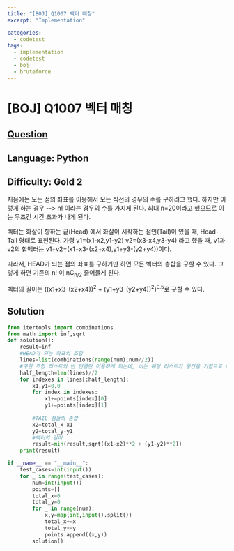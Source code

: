 ```yaml
---
title: "[BOJ] Q1007 벡터 매칭"
excerpt: "Implementation"

categories:
  - codetest
tags:
  - implementation
  - codetest
  - boj
  - bruteforce
---
```

# [BOJ] Q1007 벡터 매칭
## [Question](https://www.acmicpc.net/problem/1007)
## Language: Python
## Difficulty: Gold 2

처음에는 모든 점의 좌표를 이용해서 모든 직선의 경우의 수를 구하려고 했다. 하지만 이렇게 하는 경우 --> n! 이라는 경우의 수를 가지게 된다. 최대 n=20이라고 했으므로 이는 무조건 시간 초과가 나게 된다.


벡터는 화살이 향하는 끝(Head) 에서 화살이 시작하는 점인(Tail)이 있을 때, Head-Tail 형태로 표현된다.
가령
v1=(x1-x2,y1-y2)
v2=(x3-x4,y3-y4)
라고 했을 때, v1과 v2의 합벡터는 v1+v2=(x1+x3-(x2+x4),y1+y3-(y2+y4))이다.

따라서, HEAD가 되는 점의 좌표를 구하기만 하면 모든 벡터의 총합을 구할 수 있다.
그렇게 하면 기존의 n! 이 nC<sub>n/2</sub> 줄어들게 된다.

벡터의 길이는 ((x1+x3-(x2+x4))<sup>2</sup> + (y1+y3-(y2+y4))<sup>2</sup>)<sup>0.5</sup>로 구할 수 있다.

## Solution

```python
from itertools import combinations
from math import inf,sqrt
def solution():
    result=inf
    #HEAD가 되는 좌표의 조합
    lines=list(combinations(range(num),num//2))
    #구한 조합 리스트의 반 만큼만 이용하게 되는데, 이는 해당 리스트가 중간을 기점으로 대칭이기 때문에, 합의 구하는 과정이 있어서는 첫번째 절반만 이용하면 된다.
    half_length=len(lines)//2
    for indexes in lines[:half_length]:
        x1,y1=0,0
        for index in indexes:
            x1+=points[index][0]
            y1+=points[index][1]
        
        #TAIL 점들의 총합
        x2=total_x-x1
        y2=total_y-y1
        #벡터의 길이
        result=min(result,sqrt((x1-x2)**2 + (y1-y2)**2))
    print(result)

if __name__ == "__main__":
    test_cases=int(input())
    for _ in range(test_cases):
        num=int(input())
        points=[]
        total_x=0
        total_y=0
        for _ in range(num):
            x,y=map(int,input().split())
            total_x+=x
            total_y+=y
            points.append((x,y))
        solution()
```
